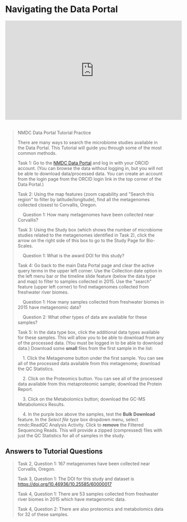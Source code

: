 # Navigating the Data Portal

<div style="text-align: center; margin-bottom: 2rem;">
    <!-- Note: The following HTML snippet was copied from the "Share > Embed" popup on the video's YouTube page. -->
    <iframe width="560" height="315" src="https://www.youtube-nocookie.com/embed/JV-8QWoL4aY?si=mjVu2BCrEDuDYUIu" title="YouTube video player" frameborder="0" allow="accelerometer; autoplay; clipboard-write; encrypted-media; gyroscope; picture-in-picture; web-share" referrerpolicy="strict-origin-when-cross-origin" allowfullscreen></iframe>
</div>

>NMDC Data Portal Tutorial Practice 
>
>There are many ways to search the microbiome studies available in the Data Portal. This Tutorial will guide you through some of the most common methods.
>
>Task 1: Go to the [NMDC Data Portal](https://data.microbiomedata.org/) and log in with your ORCID account. (You can browse the data without logging in, but you will not be able to download data/processed data. You can create an account from the login page from the ORCID login link in the top corner of the Data Portal.)
>
>Task 2: Using the map features (zoom capability and "Search this region" to filter by latitude/longitude), find all the metagenomes collected closest to Corvallis, Oregon. 
>
>&nbsp;&nbsp;&nbsp;&nbsp;Question 1: How many metagenomes have been collected near Corvallis?
>
>Task 3: Using the Study box (which shows the number of microbiome studies related to the metagenomes identified in Task 2), click the arrow on the right side of this box to go to the Study Page for Bio-Scales.
>
>&nbsp;&nbsp;&nbsp;&nbsp;Question 1:  What is the award DOI for this study? 
>
>Task 4: Go back to the main Data Portal page and clear the active query terms in the upper left corner. Use the Collection date option in the left menu bar or the timeline slide feature (below the data type and map) to filter to samples collected in 2015.  Use the "search" feature (upper left corner) to find metagenomes collected from freshwater river biomes.
>
>&nbsp;&nbsp;&nbsp;&nbsp;Question 1: How many samples collected from freshwater biomes in 2015 have metagenomic data?
>
>&nbsp;&nbsp;&nbsp;&nbsp;Question 2: What other types of data are available for these samples?
>
>Task 5: In the data type box, click the additional data types available for these samples. This will allow you to be able to download from any of the processed data. (You must be logged in to be able to download data.) Download some **small** files from the first sample in the list:
>
>&nbsp;&nbsp;&nbsp;&nbsp;1. Click the Metagenome button under the first sample. You can see all of the processed data available from this metagenome; download the QC Statistics. 
>
>&nbsp;&nbsp;&nbsp;&nbsp;2. Click on the Proteomics button. You can see all of the processed data available from this metaproteomic sample; download the Protein Report.
>
>&nbsp;&nbsp;&nbsp;&nbsp;3. Click on the Metabolomics button; download the GC-MS Metabolomics Results.
>
>&nbsp;&nbsp;&nbsp;&nbsp;4. In the purple box above the samples, test the **Bulk Download** feature. In the *Select file type* box dropdown menu, select nmdc:ReadQC Analysis Activity. Click to **remove** the Filtered Sequencing Reads. This will provide a zipped (compressed) files with just the QC Statistics for all of samples in the study.




## Answers to Tutorial Questions
>Task 2, Question 1: 167 metagenomes have been collected near Corvallis, Oregon.
>
>Task 3, Question 1: The DOI for this study and dataset is https://doi.org/10.46936/10.25585/60000017
>
>Task 4, Question 1: There are 53 samples collected from freshwater river biomes in 2015 which have metagenomic data.
>
>Task 4, Question 2: There are also proteomics and metabolomics data for 32 of these samples.